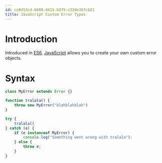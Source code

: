 ```yaml
---
id: ce0d13cd-6680-4415-b375-c22de367cb21
title: JavaScript Custom Error Types
---
```


# Introduction

Introduced in [ES6](20201030093404-es6),
[JavaScript](20200613170905-javascript) allows you to create your own
custom error objects.

# Syntax

``` javascript
class MyError extends Error {}

function tralala() {
    throw new MyError("blahblahblah")
}

try {
    tralala()
} catch (e) {
    if (e instanceof MyError) {
        console.log("Something went wrong with tralala");
    } else {
        throw e;
    }
}
```
